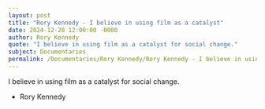 ```yaml
---
layout: post
title: "Rory Kennedy - I believe in using film as a catalyst"
date: 2024-12-28 12:00:00 -0000
author: Rory Kennedy
quote: "I believe in using film as a catalyst for social change."
subject: Documentaries
permalink: /Documentaries/Rory Kennedy/Rory Kennedy - I believe in using film as a catalyst
---
```


I believe in using film as a catalyst for social change.

- Rory Kennedy
